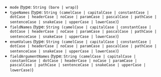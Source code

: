 
* `mode` (type: `String (bare | wrap)`)
* `typeNames` (type: `String (camelCase | capitalCase | constantCase | dotCase | headerCase | noCase | paramCase | pascalCase | pathCase | sentenceCase | snakeCase | upperCase | lowerCase)`)
* `fieldNames` (type: `String (camelCase | capitalCase | constantCase | dotCase | headerCase | noCase | paramCase | pascalCase | pathCase | sentenceCase | snakeCase | upperCase | lowerCase)`)
* `enumValues` (type: `String (camelCase | capitalCase | constantCase | dotCase | headerCase | noCase | paramCase | pascalCase | pathCase | sentenceCase | snakeCase | upperCase | lowerCase)`)
* `fieldArgumentNames` (type: `String (camelCase | capitalCase | constantCase | dotCase | headerCase | noCase | paramCase | pascalCase | pathCase | sentenceCase | snakeCase | upperCase | lowerCase)`)